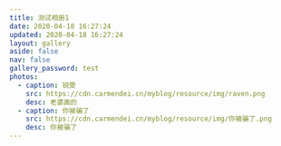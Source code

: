 ```yaml
---
title: 测试相册1
date: 2020-04-18 16:27:24
updated: 2020-04-18 16:27:24
layout: gallery
aside: false
nav: false
gallery_password: test
photos:
  - caption: 锐雯
    src: https://cdn.carmendei.cn/myblog/resource/img/raven.png
    desc: 老婆画的
  - caption: 你被骗了
    src: https://cdn.carmendei.cn/myblog/resource/img/你被骗了.png
    desc: 你被骗了
---
```

